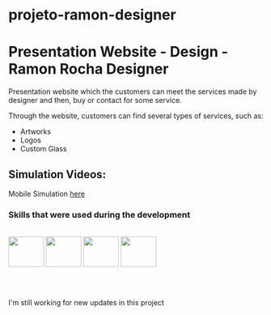 # projeto-ramon-designer
<h1>Presentation Website - Design - Ramon Rocha Designer</h1>

<p>Presentation website which the customers can meet the services made by designer and then, buy or contact for some service.</p>
<p>Through the website, customers can find several types of services, such as:</p>
<ul>
  <li>Artworks</li>
  <li>Logos</li>
  <li>Custom Glass</li>
 </ul>
 
<h2>Simulation Videos:</h2>
<p> Mobile Simulation <a href="https://1drv.ms/v/s!Al_QdsGsazh7gpM_dRzHizUxwsqA4A?e=N65PfS">here</a></p>

<h3>Skills that were used during the development</h3>
<div style="display: inline_block"><br>
  <img align="center" height="60" width="70" src="https://cdn.jsdelivr.net/gh/devicons/devicon/icons/vuejs/vuejs-original.svg" />
  <img align="center" height="60" width="70" src="https://cdn.jsdelivr.net/gh/devicons/devicon/icons/javascript/javascript-original.svg" />
  <img align="center" height="60" width="70" src="https://cdn.jsdelivr.net/gh/devicons/devicon/icons/html5/html5-original.svg" />
  <img align="center" height="60" width="70" src="https://cdn.jsdelivr.net/gh/devicons/devicon/icons/css3/css3-original.svg" />
</div>

<br><br>

<p>I'm still working for new updates in this project</p>
